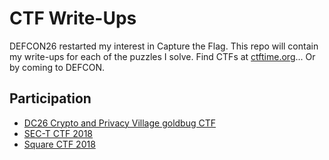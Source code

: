 # CTF Write-Ups #

DEFCON26 restarted my interest in Capture the Flag. This repo will
contain my write-ups for each of the puzzles I solve. Find CTFs at
[ctftime.org](https://ctftime.org)... Or by coming to DEFCON.

## Participation ##

+ [DC26 Crypto and Privacy Village goldbug CTF](cpv2018/README.md)
+ [SEC-T CTF 2018](sect2018/README.md)
+ [Square CTF 2018](squarectf2018/README.md)
